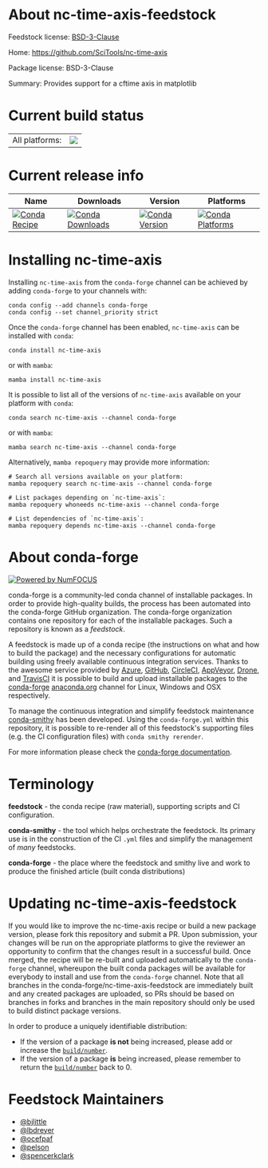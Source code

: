 About nc-time-axis-feedstock
============================

Feedstock license: [BSD-3-Clause](https://github.com/conda-forge/nc_time_axis-feedstock/blob/main/LICENSE.txt)

Home: https://github.com/SciTools/nc-time-axis

Package license: BSD-3-Clause

Summary: Provides support for a cftime axis in matplotlib

Current build status
====================


<table><tr><td>All platforms:</td>
    <td>
      <a href="https://dev.azure.com/conda-forge/feedstock-builds/_build/latest?definitionId=4776&branchName=main">
        <img src="https://dev.azure.com/conda-forge/feedstock-builds/_apis/build/status/nc_time_axis-feedstock?branchName=main">
      </a>
    </td>
  </tr>
</table>

Current release info
====================

| Name | Downloads | Version | Platforms |
| --- | --- | --- | --- |
| [![Conda Recipe](https://img.shields.io/badge/recipe-nc--time--axis-green.svg)](https://anaconda.org/conda-forge/nc-time-axis) | [![Conda Downloads](https://img.shields.io/conda/dn/conda-forge/nc-time-axis.svg)](https://anaconda.org/conda-forge/nc-time-axis) | [![Conda Version](https://img.shields.io/conda/vn/conda-forge/nc-time-axis.svg)](https://anaconda.org/conda-forge/nc-time-axis) | [![Conda Platforms](https://img.shields.io/conda/pn/conda-forge/nc-time-axis.svg)](https://anaconda.org/conda-forge/nc-time-axis) |

Installing nc-time-axis
=======================

Installing `nc-time-axis` from the `conda-forge` channel can be achieved by adding `conda-forge` to your channels with:

```
conda config --add channels conda-forge
conda config --set channel_priority strict
```

Once the `conda-forge` channel has been enabled, `nc-time-axis` can be installed with `conda`:

```
conda install nc-time-axis
```

or with `mamba`:

```
mamba install nc-time-axis
```

It is possible to list all of the versions of `nc-time-axis` available on your platform with `conda`:

```
conda search nc-time-axis --channel conda-forge
```

or with `mamba`:

```
mamba search nc-time-axis --channel conda-forge
```

Alternatively, `mamba repoquery` may provide more information:

```
# Search all versions available on your platform:
mamba repoquery search nc-time-axis --channel conda-forge

# List packages depending on `nc-time-axis`:
mamba repoquery whoneeds nc-time-axis --channel conda-forge

# List dependencies of `nc-time-axis`:
mamba repoquery depends nc-time-axis --channel conda-forge
```


About conda-forge
=================

[![Powered by
NumFOCUS](https://img.shields.io/badge/powered%20by-NumFOCUS-orange.svg?style=flat&colorA=E1523D&colorB=007D8A)](https://numfocus.org)

conda-forge is a community-led conda channel of installable packages.
In order to provide high-quality builds, the process has been automated into the
conda-forge GitHub organization. The conda-forge organization contains one repository
for each of the installable packages. Such a repository is known as a *feedstock*.

A feedstock is made up of a conda recipe (the instructions on what and how to build
the package) and the necessary configurations for automatic building using freely
available continuous integration services. Thanks to the awesome service provided by
[Azure](https://azure.microsoft.com/en-us/services/devops/), [GitHub](https://github.com/),
[CircleCI](https://circleci.com/), [AppVeyor](https://www.appveyor.com/),
[Drone](https://cloud.drone.io/welcome), and [TravisCI](https://travis-ci.com/)
it is possible to build and upload installable packages to the
[conda-forge](https://anaconda.org/conda-forge) [anaconda.org](https://anaconda.org/)
channel for Linux, Windows and OSX respectively.

To manage the continuous integration and simplify feedstock maintenance
[conda-smithy](https://github.com/conda-forge/conda-smithy) has been developed.
Using the ``conda-forge.yml`` within this repository, it is possible to re-render all of
this feedstock's supporting files (e.g. the CI configuration files) with ``conda smithy rerender``.

For more information please check the [conda-forge documentation](https://conda-forge.org/docs/).

Terminology
===========

**feedstock** - the conda recipe (raw material), supporting scripts and CI configuration.

**conda-smithy** - the tool which helps orchestrate the feedstock.
                   Its primary use is in the construction of the CI ``.yml`` files
                   and simplify the management of *many* feedstocks.

**conda-forge** - the place where the feedstock and smithy live and work to
                  produce the finished article (built conda distributions)


Updating nc-time-axis-feedstock
===============================

If you would like to improve the nc-time-axis recipe or build a new
package version, please fork this repository and submit a PR. Upon submission,
your changes will be run on the appropriate platforms to give the reviewer an
opportunity to confirm that the changes result in a successful build. Once
merged, the recipe will be re-built and uploaded automatically to the
`conda-forge` channel, whereupon the built conda packages will be available for
everybody to install and use from the `conda-forge` channel.
Note that all branches in the conda-forge/nc-time-axis-feedstock are
immediately built and any created packages are uploaded, so PRs should be based
on branches in forks and branches in the main repository should only be used to
build distinct package versions.

In order to produce a uniquely identifiable distribution:
 * If the version of a package **is not** being increased, please add or increase
   the [``build/number``](https://docs.conda.io/projects/conda-build/en/latest/resources/define-metadata.html#build-number-and-string).
 * If the version of a package **is** being increased, please remember to return
   the [``build/number``](https://docs.conda.io/projects/conda-build/en/latest/resources/define-metadata.html#build-number-and-string)
   back to 0.

Feedstock Maintainers
=====================

* [@bjlittle](https://github.com/bjlittle/)
* [@lbdreyer](https://github.com/lbdreyer/)
* [@ocefpaf](https://github.com/ocefpaf/)
* [@pelson](https://github.com/pelson/)
* [@spencerkclark](https://github.com/spencerkclark/)

